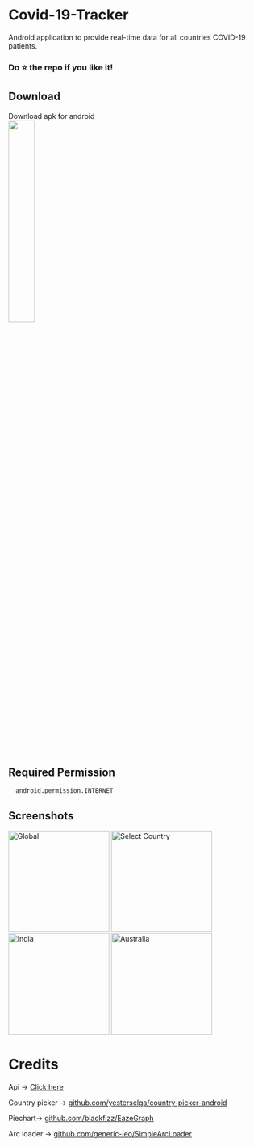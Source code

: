 # Covid-19-Tracker
   Android application to provide real-time data for all countries COVID-19 patients.

### Do :star: the repo if you like it!

## Download

   Download apk for android   
   <a href="https://github.com/Mehatab/covid-19/releases/download/v1.6.2/app-release.apk"><img src="https://user-images.githubusercontent.com/81458873/114413763-e6561680-9bcb-11eb-9d41-64c9d1414c90.png" width="32%" /></a>
   
## Required Permission
    
      android.permission.INTERNET
   
## Screenshots

<p>
 <img src="https://user-images.githubusercontent.com/81458873/114416061-ebb46080-9bcd-11eb-9c5a-29d60edd1d50.jpg" alt="Global" width="200">
   
 <img src="https://user-images.githubusercontent.com/81458873/114416087-f1aa4180-9bcd-11eb-978d-5f23c13b065f.jpg" alt="Select Country" width="200" >
   
 <img src="https://user-images.githubusercontent.com/81458873/114416111-f969e600-9bcd-11eb-825f-70ce0deaa94b.jpg" alt="India" width="200" >
 
 <img src="https://user-images.githubusercontent.com/81458873/114416125-fd960380-9bcd-11eb-95a0-708be3c708ac.jpg" alt="Australia" width="200" >
</p>


# Credits

   Api -> [Click here](https://coronavirus-19-api.herokuapp.com/countries)
   
   Country picker -> [github.com/yesterselga/country-picker-android](https://github.com/yesterselga/country-picker-android)
   
   Piechart-> [github.com/blackfizz/EazeGraph](https://github.com/blackfizz/EazeGraph)
   
   Arc loader -> [github.com/generic-leo/SimpleArcLoader](https://github.com/generic-leo/SimpleArcLoader)
   
   
   
   



